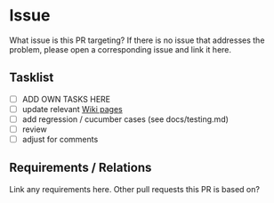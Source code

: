# Issue

What issue is this PR targeting? If there is no issue that addresses the problem, please open a corresponding issue and link it here.

## Tasklist
 - [ ] ADD OWN TASKS HERE
 - [ ] update relevant [Wiki pages](https://github.com/Project-OSRM/osrm-backend/wiki)
 - [ ] add regression / cucumber cases (see docs/testing.md)
 - [ ] review
 - [ ] adjust for comments

## Requirements / Relations
 Link any requirements here. Other pull requests this PR is based on?

